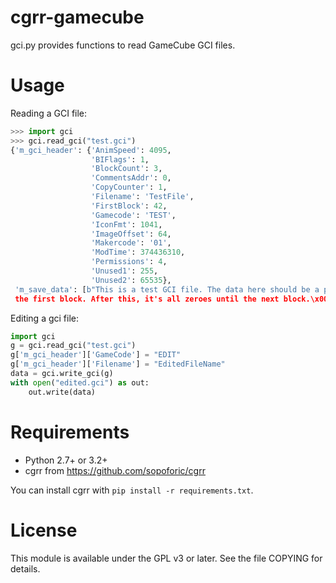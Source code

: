 cgrr-gamecube
=============

gci.py provides functions to read GameCube GCI files.

Usage
=====

Reading a GCI file:

```python
>>> import gci
>>> gci.read_gci("test.gci")
{'m_gci_header': {'AnimSpeed': 4095,
                  'BIFlags': 1,
                  'BlockCount': 3,
                  'CommentsAddr': 0,
                  'CopyCounter': 1,
                  'Filename': 'TestFile',
                  'FirstBlock': 42,
                  'Gamecode': 'TEST',
                  'IconFmt': 1041,
                  'ImageOffset': 64,
                  'Makercode': '01',
                  'ModTime': 374436310,
                  'Permissions': 4,
                  'Unused1': 255,
                  'Unused2': 65535},
 'm_save_data': [b"This is a test GCI file. The data here should be a part of
 the first block. After this, it's all zeroes until the next block.\x00\x00..."]
 ```

Editing a gci file:

```python
import gci
g = gci.read_gci("test.gci")
g['m_gci_header']['GameCode'] = "EDIT"
g['m_gci_header']['Filename'] = "EditedFileName"
data = gci.write_gci(g)
with open("edited.gci") as out:
    out.write(data)
```

Requirements
============

* Python 2.7+ or 3.2+
* cgrr from https://github.com/sopoforic/cgrr

You can install cgrr with `pip install -r requirements.txt`.

License
=======

This module is available under the GPL v3 or later. See the file COPYING for
details.
